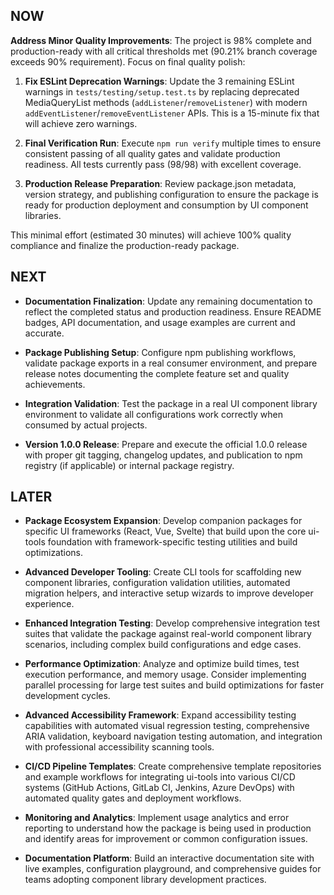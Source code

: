 ## NOW

**Address Minor Quality Improvements**: The project is 98% complete and production-ready with all critical thresholds met (90.21% branch coverage exceeds 90% requirement). Focus on final quality polish:

1. **Fix ESLint Deprecation Warnings**: Update the 3 remaining ESLint warnings in `tests/testing/setup.test.ts` by replacing deprecated MediaQueryList methods (`addListener`/`removeListener`) with modern `addEventListener`/`removeEventListener` APIs. This is a 15-minute fix that will achieve zero warnings.

2. **Final Verification Run**: Execute `npm run verify` multiple times to ensure consistent passing of all quality gates and validate production readiness. All tests currently pass (98/98) with excellent coverage.

3. **Production Release Preparation**: Review package.json metadata, version strategy, and publishing configuration to ensure the package is ready for production deployment and consumption by UI component libraries.

This minimal effort (estimated 30 minutes) will achieve 100% quality compliance and finalize the production-ready package.

## NEXT

- **Documentation Finalization**: Update any remaining documentation to reflect the completed status and production readiness. Ensure README badges, API documentation, and usage examples are current and accurate.

- **Package Publishing Setup**: Configure npm publishing workflows, validate package exports in a real consumer environment, and prepare release notes documenting the complete feature set and quality achievements.

- **Integration Validation**: Test the package in a real UI component library environment to validate all configurations work correctly when consumed by actual projects.

- **Version 1.0.0 Release**: Prepare and execute the official 1.0.0 release with proper git tagging, changelog updates, and publication to npm registry (if applicable) or internal package registry.

## LATER

- **Package Ecosystem Expansion**: Develop companion packages for specific UI frameworks (React, Vue, Svelte) that build upon the core ui-tools foundation with framework-specific testing utilities and build optimizations.

- **Advanced Developer Tooling**: Create CLI tools for scaffolding new component libraries, configuration validation utilities, automated migration helpers, and interactive setup wizards to improve developer experience.

- **Enhanced Integration Testing**: Develop comprehensive integration test suites that validate the package against real-world component library scenarios, including complex build configurations and edge cases.

- **Performance Optimization**: Analyze and optimize build times, test execution performance, and memory usage. Consider implementing parallel processing for large test suites and build optimizations for faster development cycles.

- **Advanced Accessibility Framework**: Expand accessibility testing capabilities with automated visual regression testing, comprehensive ARIA validation, keyboard navigation testing automation, and integration with professional accessibility scanning tools.

- **CI/CD Pipeline Templates**: Create comprehensive template repositories and example workflows for integrating ui-tools into various CI/CD systems (GitHub Actions, GitLab CI, Jenkins, Azure DevOps) with automated quality gates and deployment workflows.

- **Monitoring and Analytics**: Implement usage analytics and error reporting to understand how the package is being used in production and identify areas for improvement or common configuration issues.

- **Documentation Platform**: Build an interactive documentation site with live examples, configuration playground, and comprehensive guides for teams adopting component library development practices.